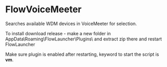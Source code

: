 # FlowVoiceMeeter
Searches available WDM devices in VoiceMeeter for selection.

To install download release - make a new folder in AppData\Roaming\FlowLauncher\Plugins\ and extract zip there and restart FlowLauncher

Make sure plugin is enabled after restarting, keyword to start the script is **vm**.
